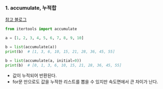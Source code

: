 ### 1. accumulate, 누적합
[참고 블로그](https://deok2kim.tistory.com/95)

```python
from itertools import accumulate

a = [1, 2, 3, 4, 5, 6, 7, 8, 9, 10]

b = list(accumulate(a))
print(b)  # [1, 3, 6, 10, 15, 21, 28, 36, 45, 55]

b = list(accumulate(a, initial=0))
print(b)  # [0, 1, 3, 6, 10, 15, 21, 28, 36, 45, 55]
```

- 값이 누적되어 반환된다.
- for문 만으로도 값을 누적한 리스트를 뽑을 수 있지만 속도면에서 큰 차이가 난다.

